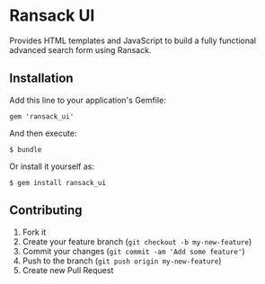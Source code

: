 # Ransack UI

Provides HTML templates and JavaScript to build a fully functional
advanced search form using Ransack.

## Installation

Add this line to your application's Gemfile:

    gem 'ransack_ui'

And then execute:

    $ bundle

Or install it yourself as:

    $ gem install ransack_ui


## Contributing

1. Fork it
2. Create your feature branch (`git checkout -b my-new-feature`)
3. Commit your changes (`git commit -am 'Add some feature'`)
4. Push to the branch (`git push origin my-new-feature`)
5. Create new Pull Request

